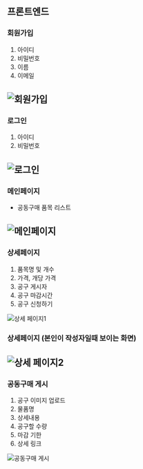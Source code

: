 ## 프론트엔드
### 회원가입
1. 아이디
2. 비밀번호
3. 이름
4. 이메일

![회원가입](https://user-images.githubusercontent.com/78010461/170096957-85b60abb-6a96-45b8-9eff-ccb7215b6b63.png)
---

### 로그인
1. 아이디
2. 비밀번호

![로그인](https://user-images.githubusercontent.com/78010461/170097007-edadefb2-fd2f-4582-b015-c0ca611a7600.png)
---

### 메인페이지
- 공동구매 품목 리스트

![메인페이지](https://user-images.githubusercontent.com/78010461/170096062-d12a7125-8b18-4a13-8107-fdb236775eac.png)
---

### 상세페이지

1. 품목명 및 개수
2. 가격, 개당 가격
3. 공구 게시자
4. 공구 마감시간
5. 공구 신청하기

![상세 페이지1](https://user-images.githubusercontent.com/78010461/170097776-aa3b4351-b57b-4633-8449-3f4aae461be2.png)


### 상세페이지 (본인이 작성자일때 보이는 화면)
![상세 페이지2](https://user-images.githubusercontent.com/78010461/170097851-3496e0e3-19c2-499b-946f-9d34c4e1b74f.png)
---

### 공동구매 게시
1. 공구 이미지 업로드
2. 물품명
3. 상세내용
4. 공구할 수량
5. 마감 기한
6. 상세 링크

![공동구매 게시](https://user-images.githubusercontent.com/78010461/170098582-9425c789-cf5c-4494-b357-8560e1eeb2fa.png)
